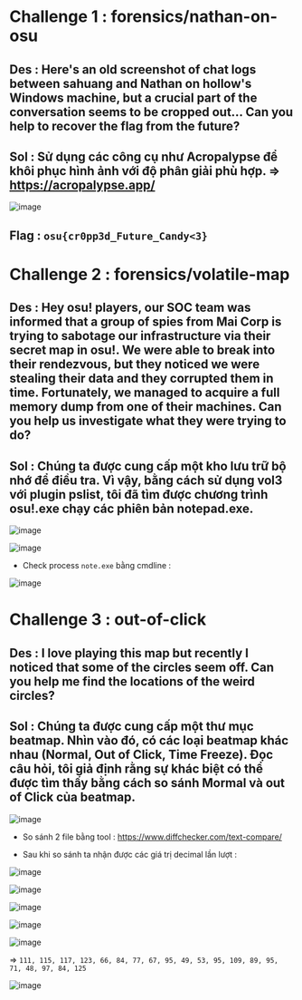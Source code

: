# Challenge 1 : forensics/nathan-on-osu

## Des : Here's an old screenshot of chat logs between sahuang and Nathan on hollow's Windows machine, but a crucial part of the conversation seems to be cropped out... Can you help to recover the flag from the future?

## Sol : Sử dụng các công cụ như Acropalypse để khôi phục hình ảnh với độ phân giải phù hợp. => https://acropalypse.app/ 

![image](https://github.com/KMANVK/osu-gaming-ctf-2024/assets/94669750/4a665cc0-13f0-44eb-9eac-c260f5d818b9)

## Flag : `osu{cr0pp3d_Future_Candy<3}`

# Challenge 2 : forensics/volatile-map 

## Des : Hey osu! players, our SOC team was informed that a group of spies from Mai Corp is trying to sabotage our infrastructure via their secret map in osu!. We were able to break into their rendezvous, but they noticed we were stealing their data and they corrupted them in time. Fortunately, we managed to acquire a full memory dump from one of their machines. Can you help us investigate what they were trying to do?

## Sol : Chúng ta được cung cấp một kho lưu trữ bộ nhớ để điều tra. Vì vậy, bằng cách sử dụng vol3 với plugin pslist, tôi đã tìm được chương trình osu!.exe chạy các phiên bản notepad.exe. 

![image](https://github.com/KMANVK/osu-gaming-ctf-2024/assets/94669750/99dc18fa-b792-4b0b-bda2-9066f4101cfa)

![image](https://github.com/KMANVK/osu-gaming-ctf-2024/assets/94669750/77f1be82-286e-48b8-aa70-2023f979a6ab)

+ Check process `note.exe` bằng cmdline :

![image](https://github.com/KMANVK/osu-gaming-ctf-2024/assets/94669750/76e5de30-bcb3-4a22-8855-d92259258d8b)

# Challenge 3 : out-of-click

## Des : I love playing this map but recently I noticed that some of the circles seem off. Can you help me find the locations of the weird circles?

## Sol : Chúng ta được cung cấp một thư mục beatmap. Nhìn vào đó, có các loại beatmap khác nhau (Normal, Out of Click, Time Freeze). Đọc câu hỏi, tôi giả định rằng sự khác biệt có thể được tìm thấy bằng cách so sánh Mormal và out of Click của beatmap.

![image](https://github.com/KMANVK/osu-gaming-ctf-2024/assets/94669750/ef9e1986-7c91-40c6-b709-2d5b5c67bc2e)

+ So sánh 2 file bằng tool : https://www.diffchecker.com/text-compare/

+ Sau khi so sánh ta nhận được các giá trị decimal lần lượt :

![image](https://github.com/KMANVK/osu-gaming-ctf-2024/assets/94669750/446798bd-9287-4a68-9580-8ac0c8c2d78c)

![image](https://github.com/KMANVK/osu-gaming-ctf-2024/assets/94669750/5adb5a5f-899a-4d77-a83b-37bd1ecece83)

![image](https://github.com/KMANVK/osu-gaming-ctf-2024/assets/94669750/e7175de4-f3da-4de0-a097-bcbbb48f6dd4)

![image](https://github.com/KMANVK/osu-gaming-ctf-2024/assets/94669750/f289e721-608c-41b7-913a-26bb749eaabc)

![image](https://github.com/KMANVK/osu-gaming-ctf-2024/assets/94669750/5da7050d-7459-4c07-8681-daf1b411ee03)


=> `111, 115, 117, 123, 66, 84, 77, 67, 95, 49, 53, 95, 109, 89, 95, 71, 48, 97, 84, 125`

![image](https://github.com/KMANVK/osu-gaming-ctf-2024/assets/94669750/8dec327a-13f7-4215-9352-5552053253cf)






